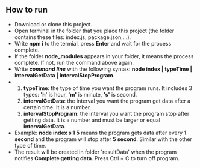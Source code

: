## How to run
* Download or clone this project.
* Open terminal in the folder that you place this project (the folder contains these files: index.js, package.json,...).
* Write **npm i** to the termial, press **Enter** and wait for the process complete.
* If the folder **node_modules** appears in your folder, it means the process complete. If not, run the command above again.
* Write ***command line*** with the following syntax:  **node index | typeTime | intervalGetData | intervalStopProgram**. 
* 1. **typeTime**: the type of time you want the program runs. It includes 3 types: **'h'** is hour, **'m'** is minute, **'s'** is second.
    2. **intervalGetData**:  the interval you want the program get data after a certain time. It is a number.
    3. **intervalStopProgram**: the interval you want the program stop after getting data. It is a number and must be larger or equal **intervalGetData**.
* Example: **node index s 1 5** means the program gets data after every **1 second** and the program will stop after **5 second**. Similar with the other type of time.
* The result will be created in folder 'resultData' when the program notifies **Complete getting data**. Press Ctrl + C to turn off program.